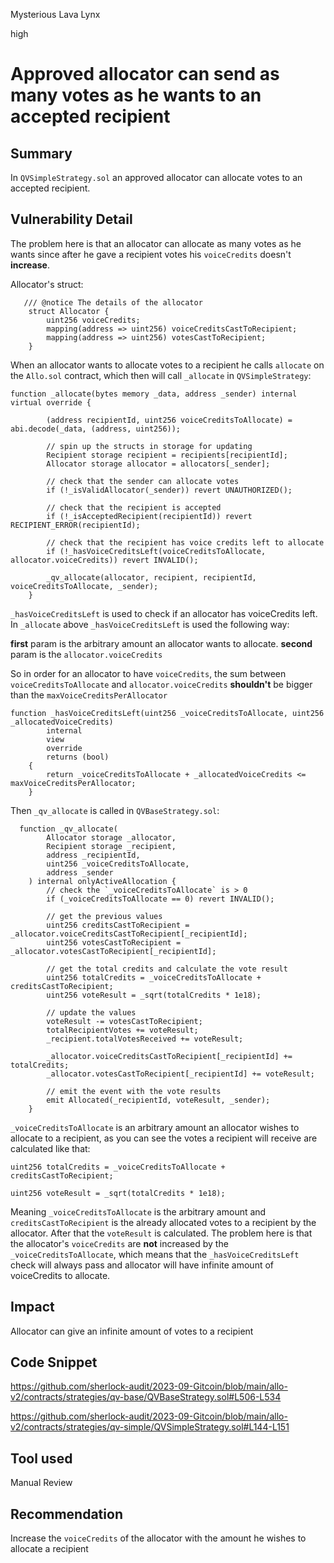 Mysterious Lava Lynx

high

# Approved allocator can send as many votes as he wants to an accepted recipient
## Summary
In `QVSimpleStrategy.sol` an approved allocator can allocate votes to an accepted recipient. 

## Vulnerability Detail

The problem here is that an allocator can allocate as many votes as he wants since after he gave a recipient votes his `voiceCredits` doesn't **increase**.  

Allocator's struct: 
```solidity
   /// @notice The details of the allocator
    struct Allocator {
        uint256 voiceCredits;
        mapping(address => uint256) voiceCreditsCastToRecipient;
        mapping(address => uint256) votesCastToRecipient;
    }
```
When an allocator wants to allocate votes to a recipient he calls `allocate` on the `Allo.sol` contract, which then will call `_allocate` in `QVSimpleStrategy`:

```solidity
function _allocate(bytes memory _data, address _sender) internal virtual override {

        (address recipientId, uint256 voiceCreditsToAllocate) = abi.decode(_data, (address, uint256));

        // spin up the structs in storage for updating
        Recipient storage recipient = recipients[recipientId];
        Allocator storage allocator = allocators[_sender];

        // check that the sender can allocate votes
        if (!_isValidAllocator(_sender)) revert UNAUTHORIZED();

        // check that the recipient is accepted
        if (!_isAcceptedRecipient(recipientId)) revert RECIPIENT_ERROR(recipientId);

        // check that the recipient has voice credits left to allocate
        if (!_hasVoiceCreditsLeft(voiceCreditsToAllocate, allocator.voiceCredits)) revert INVALID();

        _qv_allocate(allocator, recipient, recipientId, voiceCreditsToAllocate, _sender);
    }
```
`_hasVoiceCreditsLeft` is used to check if an allocator has voiceCredits left. In `_allocate` above `_hasVoiceCreditsLeft` is used the following way: 

**first** param is the arbitrary amount an allocator wants to allocate.
**second** param is the `allocator.voiceCredits`

So in order for an allocator to have `voiceCredits`, the sum between `voiceCreditsToAllocate` and `allocator.voiceCredits` **shouldn't** be bigger than the `maxVoiceCreditsPerAllocator`

```solidity
function _hasVoiceCreditsLeft(uint256 _voiceCreditsToAllocate, uint256 _allocatedVoiceCredits)
        internal
        view
        override
        returns (bool)
    {
        return _voiceCreditsToAllocate + _allocatedVoiceCredits <= maxVoiceCreditsPerAllocator;
    }
```

Then `_qv_allocate` is called in `QVBaseStrategy.sol`:

```solidity
  function _qv_allocate(
        Allocator storage _allocator,
        Recipient storage _recipient,
        address _recipientId,
        uint256 _voiceCreditsToAllocate,
        address _sender
    ) internal onlyActiveAllocation {
        // check the `_voiceCreditsToAllocate` is > 0
        if (_voiceCreditsToAllocate == 0) revert INVALID();

        // get the previous values
        uint256 creditsCastToRecipient = _allocator.voiceCreditsCastToRecipient[_recipientId];
        uint256 votesCastToRecipient = _allocator.votesCastToRecipient[_recipientId];

        // get the total credits and calculate the vote result
        uint256 totalCredits = _voiceCreditsToAllocate + creditsCastToRecipient;
        uint256 voteResult = _sqrt(totalCredits * 1e18);

        // update the values
        voteResult -= votesCastToRecipient;
        totalRecipientVotes += voteResult;
        _recipient.totalVotesReceived += voteResult;

        _allocator.voiceCreditsCastToRecipient[_recipientId] += totalCredits;
        _allocator.votesCastToRecipient[_recipientId] += voteResult;

        // emit the event with the vote results
        emit Allocated(_recipientId, voteResult, _sender);
    }
```

`_voiceCreditsToAllocate` is an arbitrary amount an allocator wishes to allocate to a recipient, as you can see the votes a recipient will receive are calculated like that: 

```solidity
uint256 totalCredits = _voiceCreditsToAllocate + creditsCastToRecipient;

uint256 voteResult = _sqrt(totalCredits * 1e18);
``` 

Meaning `_voiceCreditsToAllocate` is the arbitrary amount and `creditsCastToRecipient` is the already allocated votes to a recipient by the allocator. After that the `voteResult` is calculated. The problem here is that the allocator's `voiceCredits` are **not** increased by the `_voiceCreditsToAllocate`, which means that the `_hasVoiceCreditsLeft` check will always pass and allocator will have infinite amount of voiceCredits to allocate.

## Impact
Allocator can give an infinite amount of votes to a recipient

## Code Snippet

https://github.com/sherlock-audit/2023-09-Gitcoin/blob/main/allo-v2/contracts/strategies/qv-base/QVBaseStrategy.sol#L506-L534

https://github.com/sherlock-audit/2023-09-Gitcoin/blob/main/allo-v2/contracts/strategies/qv-simple/QVSimpleStrategy.sol#L144-L151

## Tool used

Manual Review

## Recommendation
Increase the `voiceCredits` of the allocator with the amount he wishes to allocate a recipient
